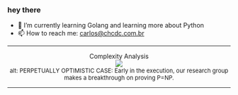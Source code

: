 ### hey there 

- :seedling: I’m currently learning Golang and learning more about Python
- :mailbox: How to reach me: carlos@chcdc.com.br


---


<!-- xkcd -->
<p align="center">Complexity Analysis</br><img src=https://imgs.xkcd.com/comics/complexity_analysis.png></br><font size =2>alt: PERPETUALLY OPTIMISTIC CASE: Early in the execution, our research group makes a breakthrough on proving P=NP.</br></font></p></table></p> 


<!-- xkcd -->
---
